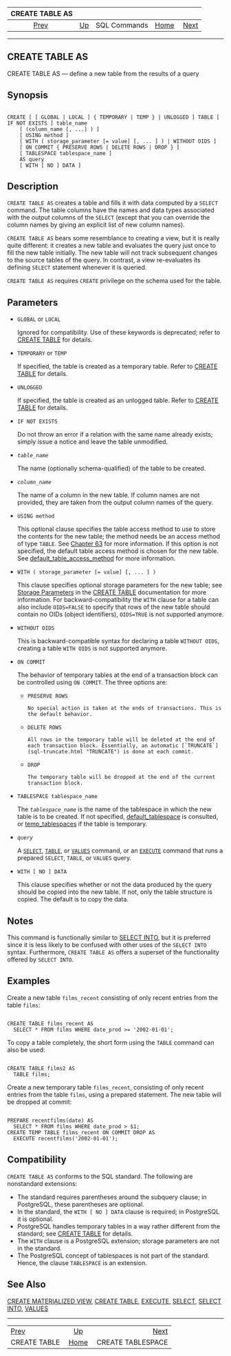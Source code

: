 <!--?xml version="1.0" encoding="UTF-8" standalone="no"?-->

|                CREATE TABLE AS               |                                        |              |                                                       |                                                        |
| :------------------------------------------: | :------------------------------------- | :----------: | ----------------------------------------------------: | -----------------------------------------------------: |
| [Prev](sql-createtable.html "CREATE TABLE")  | [Up](sql-commands.html "SQL Commands") | SQL Commands | [Home](index.html "PostgreSQL 17devel Documentation") |  [Next](sql-createtablespace.html "CREATE TABLESPACE") |

***

## CREATE TABLE AS

CREATE TABLE AS — define a new table from the results of a query

## Synopsis

```

CREATE [ [ GLOBAL | LOCAL ] { TEMPORARY | TEMP } | UNLOGGED ] TABLE [ IF NOT EXISTS ] table_name
    [ (column_name [, ...] ) ]
    [ USING method ]
    [ WITH ( storage_parameter [= value] [, ... ] ) | WITHOUT OIDS ]
    [ ON COMMIT { PRESERVE ROWS | DELETE ROWS | DROP } ]
    [ TABLESPACE tablespace_name ]
    AS query
    [ WITH [ NO ] DATA ]
```

## Description

`CREATE TABLE AS` creates a table and fills it with data computed by a `SELECT` command. The table columns have the names and data types associated with the output columns of the `SELECT` (except that you can override the column names by giving an explicit list of new column names).

`CREATE TABLE AS` bears some resemblance to creating a view, but it is really quite different: it creates a new table and evaluates the query just once to fill the new table initially. The new table will not track subsequent changes to the source tables of the query. In contrast, a view re-evaluates its defining `SELECT` statement whenever it is queried.

`CREATE TABLE AS` requires `CREATE` privilege on the schema used for the table.

## Parameters

* `GLOBAL` or `LOCAL`

    Ignored for compatibility. Use of these keywords is deprecated; refer to [CREATE TABLE](sql-createtable.html "CREATE TABLE") for details.

<!---->

* `TEMPORARY` or `TEMP`

    If specified, the table is created as a temporary table. Refer to [CREATE TABLE](sql-createtable.html "CREATE TABLE") for details.

* `UNLOGGED`

    If specified, the table is created as an unlogged table. Refer to [CREATE TABLE](sql-createtable.html "CREATE TABLE") for details.

* `IF NOT EXISTS`

    Do not throw an error if a relation with the same name already exists; simply issue a notice and leave the table unmodified.

* *`table_name`*

    The name (optionally schema-qualified) of the table to be created.

* *`column_name`*

    The name of a column in the new table. If column names are not provided, they are taken from the output column names of the query.

* `USING method`

    This optional clause specifies the table access method to use to store the contents for the new table; the method needs be an access method of type `TABLE`. See [Chapter 63](tableam.html "Chapter 63. Table Access Method Interface Definition") for more information. If this option is not specified, the default table access method is chosen for the new table. See [default\_table\_access\_method](runtime-config-client.html#GUC-DEFAULT-TABLE-ACCESS-METHOD) for more information.

* `WITH ( storage_parameter [= value] [, ... ] )`

    This clause specifies optional storage parameters for the new table; see [Storage Parameters](sql-createtable.html#SQL-CREATETABLE-STORAGE-PARAMETERS "Storage Parameters") in the [CREATE TABLE](sql-createtable.html "CREATE TABLE") documentation for more information. For backward-compatibility the `WITH` clause for a table can also include `OIDS=FALSE` to specify that rows of the new table should contain no OIDs (object identifiers), `OIDS=TRUE` is not supported anymore.

* `WITHOUT OIDS`

    This is backward-compatible syntax for declaring a table `WITHOUT OIDS`, creating a table `WITH OIDS` is not supported anymore.

* `ON COMMIT`

    The behavior of temporary tables at the end of a transaction block can be controlled using `ON COMMIT`. The three options are:

  * `PRESERVE ROWS`

        No special action is taken at the ends of transactions. This is the default behavior.

  * `DELETE ROWS`

        All rows in the temporary table will be deleted at the end of each transaction block. Essentially, an automatic [`TRUNCATE`](sql-truncate.html "TRUNCATE") is done at each commit.

  * `DROP`

        The temporary table will be dropped at the end of the current transaction block.

* `TABLESPACE tablespace_name`

    The *`tablespace_name`* is the name of the tablespace in which the new table is to be created. If not specified, [default\_tablespace](runtime-config-client.html#GUC-DEFAULT-TABLESPACE) is consulted, or [temp\_tablespaces](runtime-config-client.html#GUC-TEMP-TABLESPACES) if the table is temporary.

* *`query`*

    A [`SELECT`](sql-select.html "SELECT"), [`TABLE`](sql-select.html#SQL-TABLE "TABLE Command"), or [`VALUES`](sql-values.html "VALUES") command, or an [`EXECUTE`](sql-execute.html "EXECUTE") command that runs a prepared `SELECT`, `TABLE`, or `VALUES` query.

* `WITH [ NO ] DATA`

    This clause specifies whether or not the data produced by the query should be copied into the new table. If not, only the table structure is copied. The default is to copy the data.

## Notes

This command is functionally similar to [SELECT INTO](sql-selectinto.html "SELECT INTO"), but it is preferred since it is less likely to be confused with other uses of the `SELECT INTO` syntax. Furthermore, `CREATE TABLE AS` offers a superset of the functionality offered by `SELECT INTO`.

## Examples

Create a new table `films_recent` consisting of only recent entries from the table `films`:

```

CREATE TABLE films_recent AS
  SELECT * FROM films WHERE date_prod >= '2002-01-01';
```

To copy a table completely, the short form using the `TABLE` command can also be used:

```

CREATE TABLE films2 AS
  TABLE films;
```

Create a new temporary table `films_recent`, consisting of only recent entries from the table `films`, using a prepared statement. The new table will be dropped at commit:

```

PREPARE recentfilms(date) AS
  SELECT * FROM films WHERE date_prod > $1;
CREATE TEMP TABLE films_recent ON COMMIT DROP AS
  EXECUTE recentfilms('2002-01-01');
```

## Compatibility

`CREATE TABLE AS` conforms to the SQL standard. The following are nonstandard extensions:

* The standard requires parentheses around the subquery clause; in PostgreSQL, these parentheses are optional.
* In the standard, the `WITH [ NO ] DATA` clause is required; in PostgreSQL it is optional.
* PostgreSQL handles temporary tables in a way rather different from the standard; see [CREATE TABLE](sql-createtable.html "CREATE TABLE") for details.
* The `WITH` clause is a PostgreSQL extension; storage parameters are not in the standard.
* The PostgreSQL concept of tablespaces is not part of the standard. Hence, the clause `TABLESPACE` is an extension.

## See Also

[CREATE MATERIALIZED VIEW](sql-creatematerializedview.html "CREATE MATERIALIZED VIEW"), [CREATE TABLE](sql-createtable.html "CREATE TABLE"), [EXECUTE](sql-execute.html "EXECUTE"), [SELECT](sql-select.html "SELECT"), [SELECT INTO](sql-selectinto.html "SELECT INTO"), [VALUES](sql-values.html "VALUES")

***

|                                              |                                                       |                                                        |
| :------------------------------------------- | :---------------------------------------------------: | -----------------------------------------------------: |
| [Prev](sql-createtable.html "CREATE TABLE")  |         [Up](sql-commands.html "SQL Commands")        |  [Next](sql-createtablespace.html "CREATE TABLESPACE") |
| CREATE TABLE                                 | [Home](index.html "PostgreSQL 17devel Documentation") |                                      CREATE TABLESPACE |
